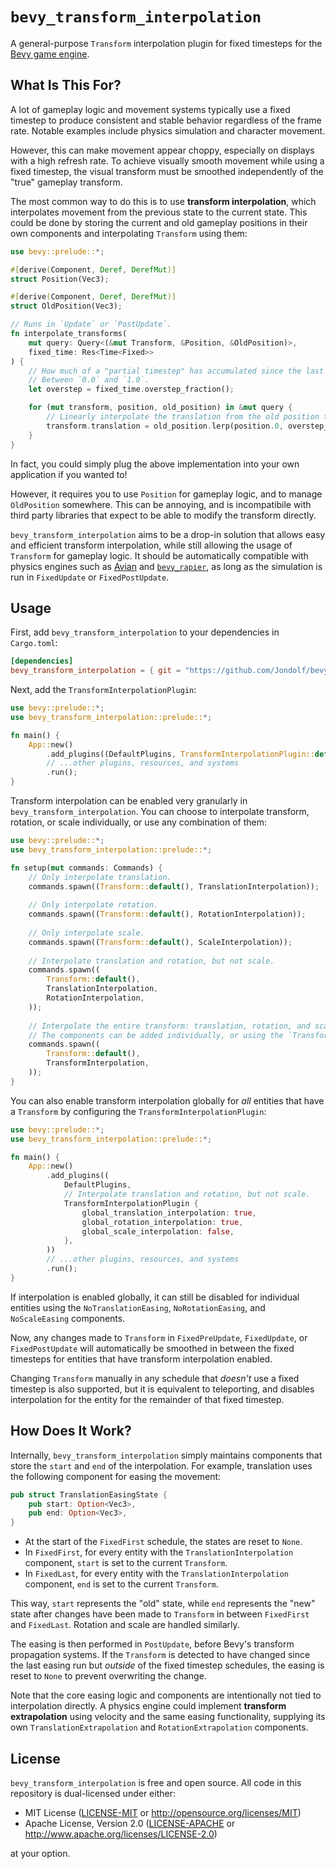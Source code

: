 # `bevy_transform_interpolation`

A general-purpose `Transform` interpolation plugin for fixed timesteps for the [Bevy game engine](https://bevyengine.org).

## What Is This For?

A lot of gameplay logic and movement systems typically use a fixed timestep to produce consistent and stable behavior
regardless of the frame rate. Notable examples include physics simulation and character movement.

However, this can make movement appear choppy, especially on displays with a high refresh rate.
To achieve visually smooth movement while using a fixed timestep, the visual transform must be smoothed
independently of the "true" gameplay transform.

The most common way to do this is to use **transform interpolation**, which interpolates movement from the previous
state to the current state. This could be done by storing the current and old gameplay positions in their own components
and interpolating `Transform` using them:

```rust
use bevy::prelude::*;

#[derive(Component, Deref, DerefMut)]
struct Position(Vec3);

#[derive(Component, Deref, DerefMut)]
struct OldPosition(Vec3);

// Runs in `Update` or `PostUpdate`.
fn interpolate_transforms(
    mut query: Query<(&mut Transform, &Position, &OldPosition)>,
    fixed_time: Res<Time<Fixed>>
) {
    // How much of a "partial timestep" has accumulated since the last fixed timestep run.
    // Between `0.0` and `1.0`.
    let overstep = fixed_time.overstep_fraction();

    for (mut transform, position, old_position) in &mut query {
        // Linearly interpolate the translation from the old position to the current one.
        transform.translation = old_position.lerp(position.0, overstep_fraction);
    }
}
```

In fact, you could simply plug the above implementation into your own application if you wanted to!

However, it requires you to use `Position` for gameplay logic, and to manage `OldPosition` somewhere.
This can be annoying, and is incompatibile with third party libraries that expect to be able to modify
the transform directly.

`bevy_transform_interpolation` aims to be a drop-in solution that allows easy and efficient transform interpolation,
while still allowing the usage of `Transform` for gameplay logic. It should be automatically compatible with physics engines
such as [Avian](https://github.com/Jondolf/avian) and [`bevy_rapier`](https://github.com/dimforge/bevy_rapier), as long as
the simulation is run in `FixedUpdate` or `FixedPostUpdate`.

## Usage

First, add `bevy_transform_interpolation` to your dependencies in `Cargo.toml`:

```toml
[dependencies]
bevy_transform_interpolation = { git = "https://github.com/Jondolf/bevy_transform_interpolation" }
```

Next, add the `TransformInterpolationPlugin`:

```rust
use bevy::prelude::*;
use bevy_transform_interpolation::prelude::*;

fn main() {
    App::new()
        .add_plugins((DefaultPlugins, TransformInterpolationPlugin::default()))
        // ...other plugins, resources, and systems
        .run();
}
```

Transform interpolation can be enabled very granularly in `bevy_transform_interpolation`.
You can choose to interpolate transform, rotation, or scale individually, or use any combination of them:

```rust
use bevy::prelude::*;
use bevy_transform_interpolation::prelude::*;

fn setup(mut commands: Commands) {
    // Only interpolate translation.
    commands.spawn((Transform::default(), TranslationInterpolation));
    
    // Only interpolate rotation.
    commands.spawn((Transform::default(), RotationInterpolation));
    
    // Only interpolate scale.
    commands.spawn((Transform::default(), ScaleInterpolation));
    
    // Interpolate translation and rotation, but not scale.
    commands.spawn((
        Transform::default(),
        TranslationInterpolation,
        RotationInterpolation,
    ));
    
    // Interpolate the entire transform: translation, rotation, and scale.
    // The components can be added individually, or using the `TransformInterpolation` component.
    commands.spawn((
        Transform::default(),
        TransformInterpolation,
    ));
}
```

You can also enable transform interpolation globally for *all* entities that have a `Transform`
by configuring the `TransformInterpolationPlugin`:

```rust
use bevy::prelude::*;
use bevy_transform_interpolation::prelude::*;

fn main() {
    App::new()
        .add_plugins((
            DefaultPlugins,
            // Interpolate translation and rotation, but not scale.
            TransformInterpolationPlugin {
                global_translation_interpolation: true,
                global_rotation_interpolation: true,
                global_scale_interpolation: false,
            },
        ))
        // ...other plugins, resources, and systems
        .run();
}
```

If interpolation is enabled globally, it can still be disabled for individual entities using the `NoTranslationEasing`,
`NoRotationEasing`, and `NoScaleEasing` components.

Now, any changes made to `Transform` in `FixedPreUpdate`, `FixedUpdate`, or `FixedPostUpdate` will automatically
be smoothed in between the fixed timesteps for entities that have transform interpolation enabled.

Changing `Transform` manually in any schedule that *doesn't* use a fixed timestep is also supported,
but it is equivalent to teleporting, and disables interpolation for the entity for the remainder of that fixed timestep.

## How Does It Work?

Internally, `bevy_transform_interpolation` simply maintains components that store the `start` and `end` of the interpolation.
For example, translation uses the following component for easing the movement:

```rust
pub struct TranslationEasingState {
    pub start: Option<Vec3>,
    pub end: Option<Vec3>,
}
```

- At the start of the `FixedFirst` schedule, the states are reset to `None`.
- In `FixedFirst`, for every entity with the `TranslationInterpolation` component, `start` is set to the current `Transform`.
- In `FixedLast`, for every entity with the `TranslationInterpolation` component, `end` is set to the current `Transform`.

This way, `start` represents the "old" state, while `end` represents the "new" state after changes have been made to `Transform`
in between `FixedFirst` and `FixedLast`. Rotation and scale are handled similarly.

The easing is then performed in `PostUpdate`, before Bevy's transform propagation systems. If the `Transform` is detected to have changed
since the last easing run but *outside* of the fixed timestep schedules, the easing is reset to `None` to prevent overwriting the change.

Note that the core easing logic and components are intentionally not tied to interpolation directly.
A physics engine could implement **transform extrapolation** using velocity and the same easing functionality,
supplying its own `TranslationExtrapolation` and `RotationExtrapolation` components.

## License

`bevy_transform_interpolation` is free and open source. All code in this repository is dual-licensed under either:

- MIT License ([LICENSE-MIT](/LICENSE-MIT) or <http://opensource.org/licenses/MIT>)
- Apache License, Version 2.0 ([LICENSE-APACHE](/LICENSE-APACHE) or <http://www.apache.org/licenses/LICENSE-2.0>)

at your option.
